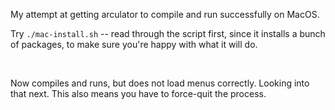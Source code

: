 My attempt at getting arculator to compile and run successfully on MacOS.  

Try `./mac-install.sh` -- read through the script first, since it installs a bunch of packages, to make sure you're happy with what it will do.  


&nbsp;

Now compiles and runs, but does not load menus correctly. Looking into that next.  This also means you have to force-quit the process.